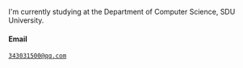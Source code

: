 
I'm currently studying at the Department of Computer Science, SDU University.

#### Email  
<code>343031500@qq.com</code>  